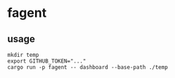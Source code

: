 # fagent

## usage

```shell
mkdir temp
export GITHUB_TOKEN="..."
cargo run -p fagent -- dashboard --base-path ./temp
```